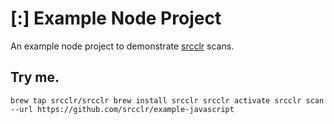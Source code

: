 # [:] Example Node Project

An example node project to demonstrate [srcclr](https://www.srcclr.com) scans.

## Try me.

`
brew tap srcclr/srcclr
brew install srcclr
srcclr activate
srcclr scan --url https://github.com/srcclr/example-javascript
`
